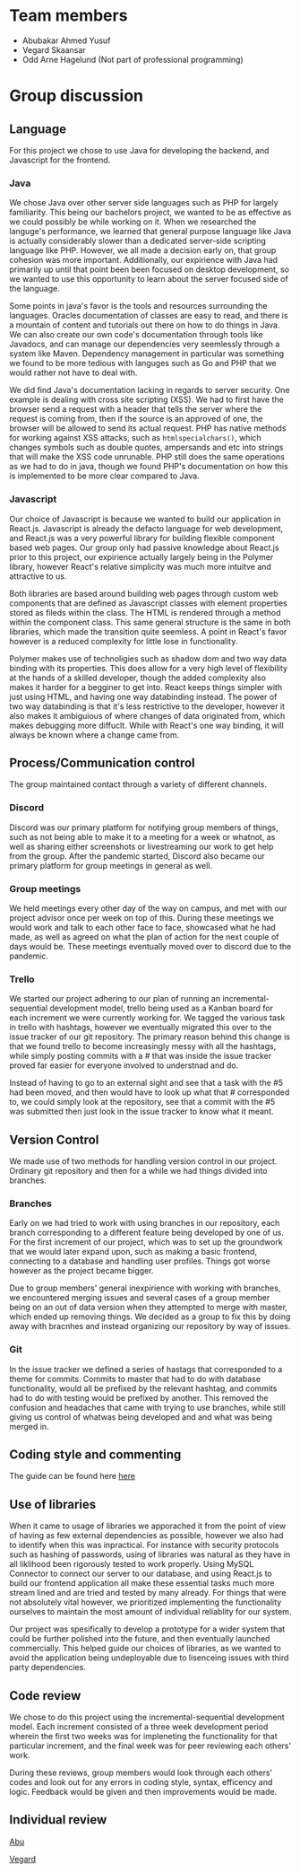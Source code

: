 # Team members
- Abubakar Ahmed Yusuf
- Vegard Skaansar
- Odd Arne Hagelund (Not part of professional programming)
# Group discussion

## __Language__
For this project we chose to use Java for developing the backend, and Javascript for the frontend.

### __Java__
We chose Java over other server side languages such as PHP for largely familiarity. This being our bachelors project, we wanted to be as effective as we could possibly be while working on it. When we researched the languge's performance, we learned that general purpose language like Java is actually considerably slower than a dedicated server-side scripting language like PHP. However, we all made a decision early on, that group cohesion was more important. Additionally, our expirience with Java had primarily up until that point been been focused on desktop development, so we wanted to use this opportunity to learn about the server focused side of the language.

Some points in java's favor is the tools and resources surrounding the languages. Oracles documentation of classes are easy to read, and there is a mountain of content and tutorials out there on how to do things in Java. We can also create our own code's documentation through tools like Javadocs, and can manage our dependencies very seemlessly through a system like Maven. Dependency management in particular was something we found to be more tedious with languges such as Go and PHP that we would rather not have to deal with.

We did find Java's documentation lacking in regards to server security. One example is dealing with cross site scripting (XSS). We had to first have the browser send a request with a header that tells the server where the request is coming from, then if the source is an approved of one, the browser will be allowed to send its actual request. PHP has native methods for working against XSS attacks, such as ``htmlspecialchars()``, which changes symbols such as double quotes, ampersands and etc into strings that will make the XSS code unrunable. PHP still does the same operations as we had to do in java, though we found PHP's documentation on how this is implemented to be more clear compared to Java.

### __Javascript__
Our choice of Javascript is because we wanted to build our application in React.js. Javascript is already the defacto language for web development, and React.js was a very powerful library for building flexible component based web pages. Our group only had passive knowledge about React.js prior to this project, our expirience actually largely being in the Polymer library, however React's relative simplicity was much more intuitve and attractive to us.

Both libraries are based around building web pages through custom web components that are defined as Javascript classes with element properties stored as fileds within the class. The HTML is rendered through a method within the component class. This same general structure is the same in both libraries, which made the transition quite seemless. A point in React's favor however is a reduced complexity for little lose in functionality.

Polymer makes use of technoligies such as shadow dom and two way data binding with its properties. This does allow for a very high level of flexibility at the hands of a skilled developer, though the added complexity also makes it harder for a begginer to get into. React keeps things simpler with just using HTML, and having one way databinding instead. The power of two way databinding is that it's less restrictive to the developer, however it also makes it ambiguious of where changes of data originated from, which makes debugging more diffuclt. While with React's one way binding, it will always be known where a change came from.

## __Process/Communication control__
The group maintained contact through a variety of different channels.

### __Discord__
Discord was our primary platform for notifying group members of things, such as not being able to make it to a meeting for a week or whatnot, as well as sharing either screenshots or livestreaming our work to get help from the group. After the pandemic started, Discord also became our primary platform for group meetings in general as well.

### __Group meetings__
We held meetings every other day of the way on campus, and met with our project advisor once per week on top of this. During these meetings we would work and talk to each other face to face, showcased what he had made, as well as agreed on what the plan of action for the next couple of days would be. These meetings eventually moved over to discord due to the pandemic.

### __Trello__
We started our project adhering to our plan of running an incremental-sequential development model, trello being used as a Kanban board for each increment we were currently working for. We tagged the various task in trello with hashtags, however we eventually migrated this over to the issue tracker of our git repository. The primary reason behind this change is that we found trello to become increasingly messy with all the hashtags, while simply posting commits with a # that was inside the issue tracker proved far easier for everyone involved to understnad and do.

Instead of having to go to an external sight and see that a task with the #5 had been moved, and then would have to look up what that # corresponded to, we could simply look at the repository, see that a commit with the #5 was submitted then just look in the issue tracker to know what it meant.

## __Version Control__
We made use of two methods for handling version control in our project. Ordinary git repository and then for a while we had things divided into branches.

### __Branches__
Early on we had tried to work with using branches in our repository, each branch corresponding to a different feature being developed by one of us. For the first increment of our project, which was to set up the groundwork that we would later expand upon, such as making a basic frontend, connecting to a database and handling user profiles. Things got worse however as the project became bigger.

Due to group members' general inexpirience with working with branches, we encountered merging issues and several cases of a group member being on an out of data version when they attempted to merge with master, which ended up removing things. We decided as a group to fix this by doing away with bracnhes and instead organizing our repository by way of issues.

### __Git__
In the issue tracker we defined a series of hastags that corresponded to a theme for commits. Commits to master that had to do with database functionality, would all be prefixed by the relevant hashtag, and commits had to do with testing would be prefixed by another. This removed the confusion and headaches that came with trying to use branches, while still giving us control of whatwas being developed and and what was being merged in.

## __Coding style and commenting__
The guide can be found here [here](styleguide.md)

## __Use of libraries__
When it came to usage of libraries we apporached it from the point of view of having as few external dependencies as possible, however we also had to identify when this was inpractical. For instance with security protocols such as hashing of passwords, using of libraries was natural as they have in all liklihood been rigorously tested to work properly. Using MySQL Connector to connect our server to our database, and using React.js to build our frontend application all make these essential tasks much more stream lined and are tried and tested by many already. For things that were not absolutely vital however, we prioritized implementing the functionality ourselves to maintain the most amount of individual reliablity for our system.

Our project was spesifically to develop a prototype for a wider system that could be further polished into the future, and then eventually launched commercially. This helped guide our choices of libraries, as we wanted to avoid the application being undeployable due to lisenceing issues with third party dependencies. 

## __Code review__
We chose to do this project using the incremental-sequential development model. Each increment consisted of a three week development period wherein the first two weeks was for impleneting the functionality for that particular increment, and the final week was for peer reviewing each others' work.

During these reviews, group members would look through each others' codes and look out for any errors in coding style, syntax, efficency and logic. Feedback would be given and then improvements would be made. 

## __Individual review__
[Abu](abu.md)

[Vegard](vegard.md)